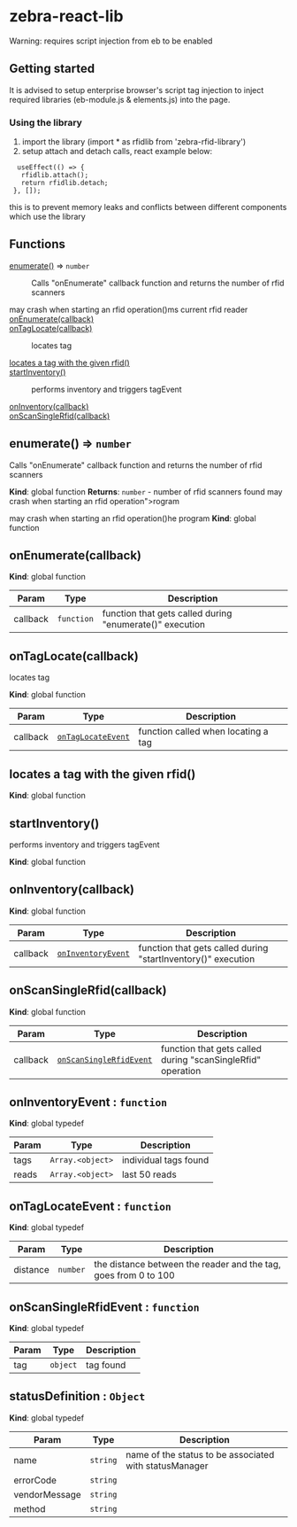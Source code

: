 # zebra-react-lib

Warning: requires script injection from eb to be enabled

## Getting started
  
  It is advised to setup enterprise browser's script tag injection to inject required libraries (eb-module.js & elements.js) into the page.

  ### Using the library
  
  1) import the library (import * as rfidlib from 'zebra-rfid-library')
  2) setup attach and detach calls, react example below:
   ```
     useEffect(() => {
      rfidlib.attach();
      return rfidlib.detach;
    }, []);
   ```
   this is to prevent memory leaks and conflicts between different components which use the library
  

## Functions

<dt><a href="#enumerate">enumerate()</a> ⇒ <code>number</code></dt>
<dd><p>Calls &quot;onEnumerate&quot; callback function and returns the number of rfid scanners</p>
</dd>
may crash when starting an rfid operation()</a></dt>ms current rfid reader
<dd></dd>
<dt><a href="#onEnumerate">onEnumerate(callback)</a></dt>
<dd></dd>
<dt><a href="#onTagLocate">onTagLocate(callback)</a></dt>
<dd><p>locates tag</p>
</dd>
<dt><a href="#locates a tag with the given rfid">locates a tag with the given rfid()</a></dt>
<dd></dd>
<dt><a href="#startInventory">startInventory()</a></dt>
<dd><p>performs inventory and triggers tagEvent</p>
</dd>
<dt><a href="#onInventory">onInventory(callback)</a></dt>
<dd></dd>
<dt><a href="#onScanSingleRfid">onScanSingleRfid(callback)</a></dt>
<dd></dd>
</dl>

## enumerate() ⇒ <code>number</code>
Calls "onEnumerate" callback function and returns the number of rfid scanners

**Kind**: global function
**Returns**: <code>number</code> - number of rfid scanners found
may crash when starting an rfid operation"></a>rogram

may crash when starting an rfid operation()he program
**Kind**: global function
<a name="onEnumerate"></a>

## onEnumerate(callback)
**Kind**: global function

| Param | Type | Description |
| --- | --- | --- |
| callback | <code>function</code> | function that gets called during "enumerate()" execution |

<a name="onTagLocate"></a>

## onTagLocate(callback)
locates tag

**Kind**: global function

| Param | Type | Description |
| --- | --- | --- |
| callback | [<code>onTagLocateEvent</code>](#onTagLocateEvent) | function called when locating a tag |

<a name="locates a tag with the given rfid"></a>

## locates a tag with the given rfid()
**Kind**: global function
<a name="startInventory"></a>

## startInventory()
performs inventory and triggers tagEvent

**Kind**: global function
<a name="onInventory"></a>

## onInventory(callback)
**Kind**: global function

| Param | Type | Description |
| --- | --- | --- |
| callback | [<code>onInventoryEvent</code>](#onInventoryEvent) | function that gets called during "startInventory()" execution |

<a name="onScanSingleRfid"></a>

## onScanSingleRfid(callback)
**Kind**: global function

| Param | Type | Description |
| --- | --- | --- |
| callback | [<code>onScanSingleRfidEvent</code>](#onScanSingleRfidEvent) | function that gets called during "scanSingleRfid" operation |

<a name="onInventoryEvent"></a>

## onInventoryEvent : <code>function</code>
**Kind**: global typedef

| Param | Type | Description |
| --- | --- | --- |
| tags | <code>Array.&lt;object&gt;</code> | individual tags found |
| reads | <code>Array.&lt;object&gt;</code> | last 50 reads |

<a name="onTagLocateEvent"></a>

## onTagLocateEvent : <code>function</code>
**Kind**: global typedef

| Param | Type | Description |
| --- | --- | --- |
| distance | <code>number</code> | the distance between the reader and the tag, goes from 0 to 100 |

<a name="onScanSingleRfidEvent"></a>

## onScanSingleRfidEvent : <code>function</code>
**Kind**: global typedef

| Param | Type | Description |
| --- | --- | --- |
| tag | <code>object</code> | tag found |

<a name="statusDefinition"></a>

## statusDefinition : <code>Object</code>
**Kind**: global typedef

| Param | Type | Description |
| --- | --- | --- |
| name | <code>string</code> | name of the status to be associated with statusManager |
| errorCode | <code>string</code> |  |
| vendorMessage | <code>string</code> |  |
| method | <code>string</code> |  |

